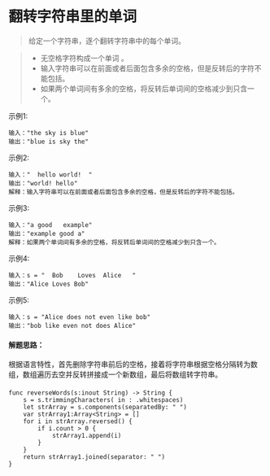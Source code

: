 # 翻转字符串里的单词

> 给定一个字符串，逐个翻转字符串中的每个单词。

> - 无空格字符构成一个单词 。
> - 输入字符串可以在前面或者后面包含多余的空格，但是反转后的字符不能包括。
> - 如果两个单词间有多余的空格，将反转后单词间的空格减少到只含一个。


示例1:

```
输入："the sky is blue"
输出："blue is sky the"
```

示例2:

```
输入："  hello world!  "
输出："world! hello"
解释：输入字符串可以在前面或者后面包含多余的空格，但是反转后的字符不能包括。
```

示例3:

```
输入："a good   example"
输出："example good a"
解释：如果两个单词间有多余的空格，将反转后单词间的空格减少到只含一个。
```

示例4:

```
输入：s = "  Bob    Loves  Alice   "
输出："Alice Loves Bob"
```

示例5:

```
输入：s = "Alice does not even like bob"
输出："bob like even not does Alice"
```

#### 解题思路：

根据语言特性，首先删除字符串前后的空格，接着将字符串根据空格分隔转为数组，数组遍历去空并反转拼接成一个新数组，最后将数组转字符串。

#### 

```
func reverseWords(s:inout String) -> String {
    s = s.trimmingCharacters( in : .whitespaces)
    let strArray = s.components(separatedBy: " ")
    var strArray1:Array<String> = []
    for i in strArray.reversed() {
        if i.count > 0 {
            strArray1.append(i)
        }
    }
    return strArray1.joined(separator: " ")
}
```
